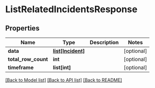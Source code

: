 # ListRelatedIncidentsResponse

## Properties
Name | Type | Description | Notes
------------ | ------------- | ------------- | -------------
**data** | [**list[Incident]**](Incident.md) |  | [optional] 
**total_row_count** | **int** |  | [optional] 
**timeframe** | **list[int]** |  | [optional] 

[[Back to Model list]](../README.md#documentation-for-models) [[Back to API list]](../README.md#documentation-for-api-endpoints) [[Back to README]](../README.md)


